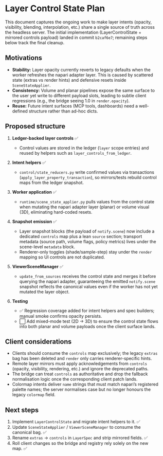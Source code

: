 # Layer Control State Plan

This document captures the ongoing work to make layer intents (opacity, visibility, blending, interpolation, etc.) share a single source of truth across the headless server. The initial implementation (LayerControlState + mirrored controls payload) landed in commit `b2caf6e7`; remaining steps below track the final cleanup.

## Motivations

- **Stability:** Layer opacity currently reverts to legacy defaults when the worker refreshes the napari adapter layer. This is caused by scattered state (extras vs render hints) and defensive resets inside `SceneStateApplier`.
- **Consistency:** Volume and planar pipelines expose the same surface to the user yet write to different payload slots, leading to subtle client regressions (e.g., the bridge seeing 1.0 in `render.opacity`).
- **Reuse:** Future intent surfaces (MCP tools, dashboards) need a well-defined structure rather than ad-hoc dicts.

## Proposed structure

1. **Ledger-backed layer controls** ✅
   - Control values are stored in the ledger (`layer` scope entries) and reused by helpers such as `layer_controls_from_ledger`.

2. **Intent helpers** ✅
   - `control/state_reducers.py` write confirmed values via transactions (`apply_layer_property_transaction`), so mirrors/tests rebuild control maps from the ledger snapshot.

3. **Worker application** ✅
   - `runtime/scene_state_applier.py` pulls values from the control state when mutating the napari adapter layer (planar) or volume visual (3D), eliminating hard-coded resets.

4. **Snapshot emission** ✅
   - Layer snapshot blocks (the payload of `notify.scene`) now include a dedicated `controls` map plus a lean `source` section; transport metadata (source path, volume flags, policy metrics) lives under the scene-level `metadata` block.
   - Renderer-only toggles (shade/sample-step) stay under the `render` mapping so UI controls are not duplicated.

5. **ViewerSceneManager** ✅
   - `update_from_sources` receives the control state and merges it before querying the napari adapter, guaranteeing the emitted `notify.scene` snapshot reflects the canonical values even if the worker has not yet mutated the layer object.

6. **Testing**
   - ✅ Regression coverage added for intent helpers and spec builders; manual smoke confirms opacity persists.
   - ⬜ Add mixed-mode test (2D → 3D) to ensure the control state flows into both planar and volume payloads once the client surface lands.

## Client considerations

- Clients should consume the `controls` map exclusively; the legacy `extras` bag has been deleted and `render` only carries renderer-specific hints.
- Remote layer mirrors must apply acknowledgements from `controls` (opacity, visibility, rendering, etc.) and ignore the deprecated paths.
- The bridge can treat `controls` as authoritative and drop the fallback normalisation logic once the corresponding client patch lands.
- Colormap intents deliver `name` strings that must match napari’s registered palette names; the server normalises case but no longer honours the legacy `colormap` field.

## Next steps

1. Implement `LayerControlState` and migrate intent helpers to it. ✅
2. Update `SceneStateApplier` / `ViewerSceneManager` to consume the canonical bag. ✅
3. Rename `extras` → `controls` in `LayerSpec` and strip mirrored fields. ✅
4. Roll client changes so the bridge and registry rely solely on the new map. ✅
